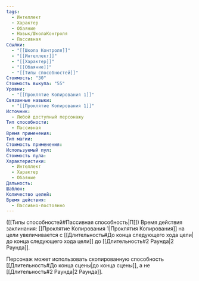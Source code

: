 ```yaml
---
tags:
  - Интеллект
  - Характер
  - Обаяние
  - Навык/ШколаКонтроля
  - Пассивная
Ссылки:
  - "[[Школа Контроля]]"
  - "[[Интеллект]]"
  - "[[Характер]]"
  - "[[Обаяние]]"
  - "[[Типы способностей]]"
Стоимость: "30"
Стоимость выкупа: "55"
Уровни:
  - "[[Проклятие Копирования 1]]"
Связанные навыки:
  - "[[Проклятие Копирования 1]]"
Источник:
  - Любой доступный персонажу
Тип способности:
  - Пассивная
Время применения: 
Тип магии: 
Стоимость применения: 
Используемый пул: 
Стоимость пула: 
Характеристики:
  - Интеллект
  - Характер
  - Обаяние
Дальность: 
Шаблон: 
Количество целей: 
Время действия:
  - Пассивно-постоянно
---
```

([[Типы способностей#Пассивная способность|П]]) Время действия заклинания: [[Проклятие Копирования 1|Проклятия Копирования]] на цели увеличивается с [[Длительность#До конца следующего хода цели|до конца следующего хода цели]] до [[Длительность#2 Раунда|2 Раунда]].

Персонаж может использовать скопированную способность [[Длительность#До конца сцены|до конца сцены]], а не [[Длительность#2 Раунда|2 Раунда]]. 

